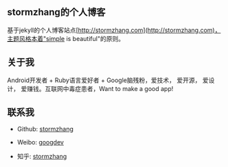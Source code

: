 ## stormzhang的个人博客

基于jekyll的个人博客站点[http://stormzhang.com](http://stormzhang.com)，主题风格本着"simple is beautiful"的原则。

## 关于我

Android开发者 + Ruby语言爱好者 + Google脑残粉，爱技术， 爱开源， 爱设计， 爱赚钱。互联网中毒症患者，Want to make a good app!

## 联系我

* Github: [stormzhang](https://github.com/stormzhang)

* Weibo: [googdev](http://weibo.com/zhangqi8)

* 知乎: [stormzhang](http://www.zhihu.com/people/stormzhang)